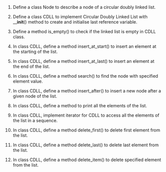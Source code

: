 
1. Define a class Node to describe a node of a circular doubly linked list.

2. Define a class CDLL to implement Circular Doubly Linked List with ____init__() method to create and initialise last reference variable.

3. Define a method is_empty() to check if the linked list is empty in CDLL class.

4. In class CDLL, define a method insert_at_start() to insert an element at the starting
of the list.

5. In class CDLL, define a method insert_at_last() to insert an element at the end of the
list.

6. In class CDLL, define a method search() to find the node with specified element
value.

7. In class CDLL, define a method insert_after() to insert a new node after a given node
of the list.

8. In class CDLL, define a method to print all the elements of the list.

9. In class CDLL, implement iterator for CDLL to access all the elements of the list in a
sequence.

10. In class CDLL, define a method delete_first() to delete first element from the list.

11. In class CDLL, define a method delete_last() to delete last element from the list.

12. In class CDLL, define a method delete_item() to delete specified element from the
list.